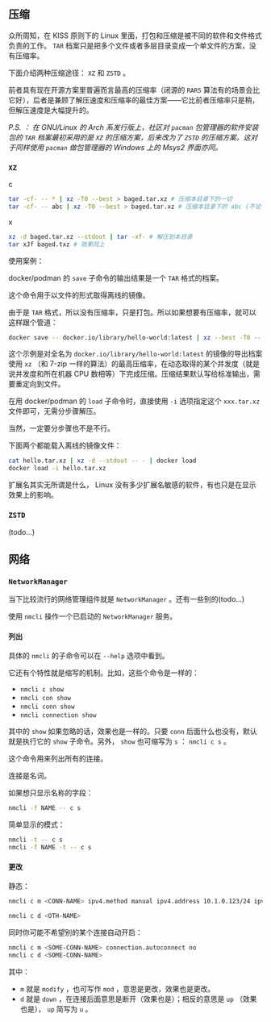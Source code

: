 ## 压缩

众所周知，在 KISS 原则下的 Linux 里面，打包和压缩是被不同的软件和文件格式负责的工作。 `TAR` 档案只是把多个文件或者多层目录变成一个单文件的方案，没有压缩率。

下面介绍两种压缩途径： `XZ` 和 `ZSTD` 。

前者具有现在开源方案里普遍而言最高的压缩率（闭源的 `RAR5` 算法有的场景会比它好），后者是兼顾了解压速度和压缩率的最佳方案——它比前者压缩率只是稍，但解压速度是大幅提升的。

*P.S. ： 在 GNU/Linux 的 Arch 系发行版上，社区对 `pacman` 包管理器的软件安装包的 `TAR` 档案最初采用的是 `XZ` 的压缩方案，后来改为了 `ZSTD` 的压缩方案。这对于同样使用 `pacman` 做包管理器的 Windows 上的 Msys2 界面亦同。*

### `XZ`

c

~~~ sh
tar -cf- -- * | xz -T0 --best > baged.tar.xz # 压缩本目录下的一切
tar -cf- -- abc | xz -T0 --best > baged.tar.xz # 压缩本目录下的 abc (不论它是文件还是文件夹)
~~~

x

~~~ sh
xz -d baged.tar.xz --stdout | tar -xf- # 解压到本目录
tar xJf baged.txz # 效果同上
~~~

使用案例：

docker/podman 的 `save` 子命令的输出结果是一个 `TAR` 格式的档案。

这个命令用于以文件的形式取得离线的镜像。

由于是 `TAR` 格式，所以没有压缩率，只是打包。所以如果想要有压缩率，就可以这样跟个管道：

~~~~ sh
docker save -- docker.io/library/hello-world:latest | xz --best -T0 -- - > hello.tar.xz
~~~~

这个示例是对全名为 `docker.io/library/hello-world:latest` 的镜像的导出档案使用 `xz` （和 7-zip 一样的算法）的最高压缩率，在动态取得的某个并发度（就是说并发度和所在机器 CPU 数相等）下完成压缩。压缩结果默认写给标准输出，需要重定向到文件。

在用 docker/podman 的 `load` 子命令时，直接使用 `-i` 选项指定这个 `xxx.tar.xz` 文件即可，无需分步骤解压。

当然，一定要分步骤也不是不行。

下面两个都能载入离线的镜像文件：

~~~~ sh
cat hello.tar.xz | xz -d --stdout -- - | docker load
docker load -i hello.tar.xz
~~~~

扩展名其实无所谓是什么， Linux 没有多少扩展名敏感的软件，有也只是在显示效果上的影响。

### `ZSTD`

(todo...)



## 网络

### `NetworkManager`

当下比较流行的网络管理组件就是 `NetworkManager` 。还有一些别的(todo...)

使用 `nmcli` 操作一个已启动的 `NetworkManager` 服务。

#### 列出

具体的 `nmcli` 的子命令可以在 `--help` 选项中看到。

它还有个特性就是缩写的机制。比如，这些个命令是一样的：

- `nmcli c show`
- `nmcli con show`
- `nmcli conn show`
- `nmcli connection show`

其中的 `show` 如果忽略的话，效果也是一样的。只要 `conn` 后面什么也没有，默认就是执行它的 `show` 子命令。另外， `show` 也可缩写为 `s` ： `nmcli c s` 。

这个命令用来列出所有的连接。

连接是名词。

如果想只显示名称的字段：

~~~ sh
nmcli -f NAME -- c s
~~~

简单显示的模式：

~~~ sh
nmcli -t -- c s
nmcli -f NAME -t -- c s
~~~

#### 更改

静态：

~~~ sh
nmcli c m <CONN-NAME> ipv4.method manual ipv4.address 10.1.0.123/24 ipv4.gateway 10.1.0.254 ipv4.dns 1.1.1.1,1.0.0.1 connection.autoconnect yes

nmcli c d <OTH-NAME>
~~~

同时你可能不希望别的某个连接自动开启：

~~~ sh
nmcli c m <SOME-CONN-NAME> connection.autoconnect no
nmcli c d <SOME-CONN-NAME>
~~~

其中：

- `m` 就是 `modify` ，也可写作 `mod` ，意思是更改，效果也是更改。
- `d` 就是 `down` ，在连接后面意思是断开（效果也是）；相反的意思是 `up` （效果也是）， `up` 简写为 `u` 。



